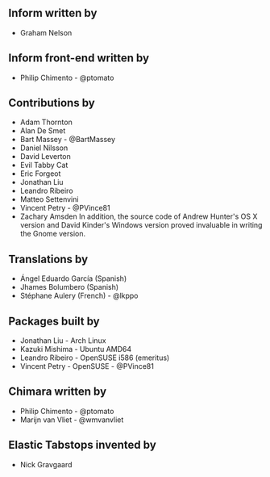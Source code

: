 ## Inform written by ##
- Graham Nelson

## Inform front-end written by ##
- Philip Chimento - @ptomato

## Contributions by ##
- Adam Thornton
- Alan De Smet
- Bart Massey - @BartMassey
- Daniel Nilsson
- David Leverton
- Evil Tabby Cat
- Eric Forgeot
- Jonathan Liu
- Leandro Ribeiro
- Matteo Settenvini
- Vincent Petry - @PVince81
- Zachary Amsden
In addition, the source code of Andrew Hunter's OS X version and David
Kinder's Windows version proved invaluable in writing the Gnome version.

## Translations by ##
- Ángel Eduardo García (Spanish)
- Jhames Bolumbero (Spanish)
- Stéphane Aulery (French) - @lkppo

## Packages built by ##
- Jonathan Liu - Arch Linux
- Kazuki Mishima - Ubuntu AMD64
- Leandro Ribeiro - OpenSUSE i586 (emeritus)
- Vincent Petry - OpenSUSE - @PVince81

## Chimara written by ##
- Philip Chimento - @ptomato
- Marijn van Vliet - @wmvanvliet

## Elastic Tabstops invented by ##
- Nick Gravgaard
